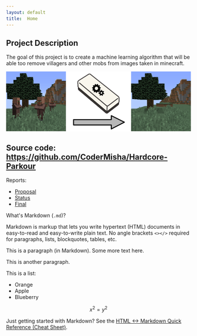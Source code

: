 ```yaml
---
layout: default
title:  Home
---
```

## Project Description
The goal of this project is to create a machine learning algorithm that will be able too remove villagers and other mobs from images taken in minecraft.

<img src="assets/Before_After_Eraser.png" alt="Villager Eraser Before After">

## Source code: https://github.com/CoderMisha/Hardcore-Parkour

Reports:
- [Proposal](proposal.html)
- [Status](status.html)
- [Final](final.html)


What's Markdown (`.md`)?

Markdown is markup that lets you write hypertext (HTML) documents
in easy-to-read and easy-to-write plain text.
No angle brackets `<></>` required for
paragraphs, lists, blockquotes, tables, etc.


This is a paragraph (in Markdown). Some more
text here.

This is another paragraph.

This is a list:

- Orange
- Apple
- Blueberry

$$x^2 = y^2$$


Just getting started with Markdown?
See the [HTML <-> Markdown Quick Reference (Cheat Sheet)][quickref].


[quickref]: https://github.com/mundimark/quickrefs/blob/master/HTML.md
